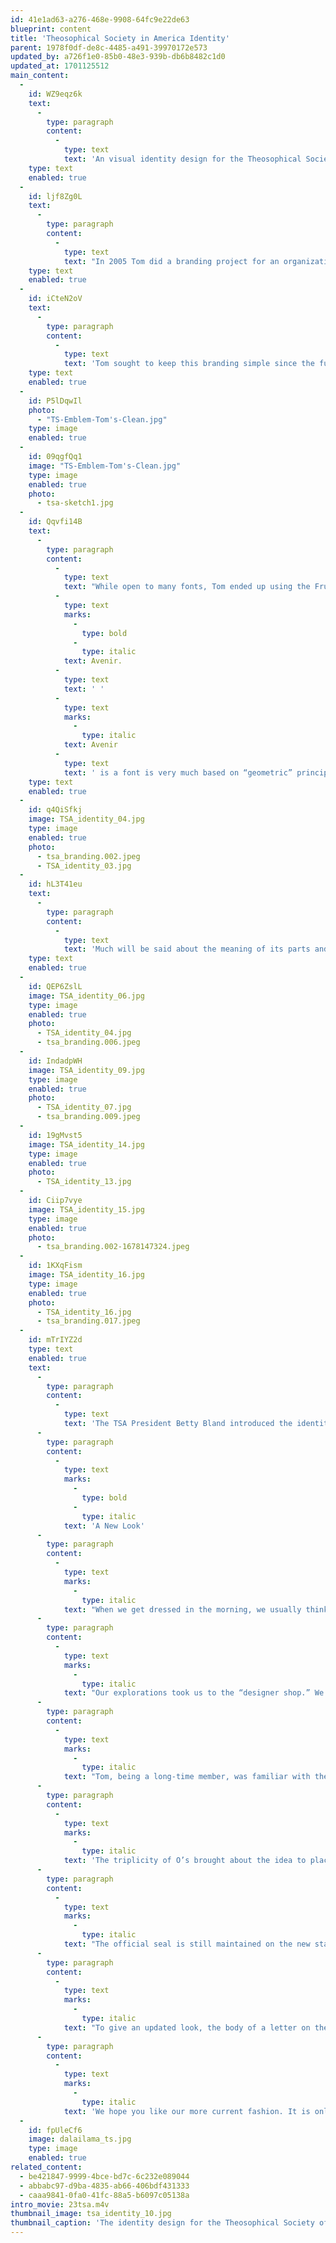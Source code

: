 ```yaml
---
id: 41e1ad63-a276-468e-9908-64fc9e22de63
blueprint: content
title: 'Theosophical Society in America Identity'
parent: 1978f0df-de8c-4485-a491-39970172e573
updated_by: a726f1e0-85b0-48e3-939b-db6b8482c1d0
updated_at: 1701125512
main_content:
  -
    id: WZ9eqz6k
    text:
      -
        type: paragraph
        content:
          -
            type: text
            text: 'An visual identity design for the Theosophical Society of America (TSA).'
    type: text
    enabled: true
  -
    id: ljf8Zg0L
    text:
      -
        type: paragraph
        content:
          -
            type: text
            text: "In 2005 Tom did a branding project for an organization called the Theosophical Society of America—the TSA for short. Briefly speaking, the TSA studies perennial wisdom from a modern, secular perspective.\_\_Its mission is to encourage open-minded inquiry into world religions, philosophy, science, and the arts in order to understand the wisdom of the ages, respect the unity of all life, and help people explore spiritual self-transformation."
    type: text
    enabled: true
  -
    id: iCteN2oV
    text:
      -
        type: paragraph
        content:
          -
            type: text
            text: 'Tom sought to keep this branding simple since the full name is long, yet important for identity. It helped to start by “writing” the full name typographically to discover a potential configured (vs. linear) structure. In addition, he studied the possible alternative by using the original “emblem” for the international theosophical society, along with its parts—especially the two inverted triangles. These two triangles already make a powerful universal symbol, being a representation of the Higher and Lower aspects of nature and being part of that. That study led to adding the triangular symbol for potential integration with the name.'
    type: text
    enabled: true
  -
    id: P5lDqwIl
    photo:
      - "TS-Emblem-Tom's-Clean.jpg"
    type: image
    enabled: true
  -
    id: 09qgfQq1
    image: "TS-Emblem-Tom's-Clean.jpg"
    type: image
    enabled: true
    photo:
      - tsa-sketch1.jpg
  -
    id: Qqvfi14B
    text:
      -
        type: paragraph
        content:
          -
            type: text
            text: "While open to many fonts, Tom ended up using the Frutiger font called\_"
          -
            type: text
            marks:
              -
                type: bold
              -
                type: italic
            text: Avenir.
          -
            type: text
            text: ' '
          -
            type: text
            marks:
              -
                type: italic
            text: Avenir
          -
            type: text
            text: ' is a font is very much based on “geometric” principles, while it also reflects “modernism” in its design. This search eventually led design to a configurative grouping that also sought to integrate the triangle with the words themselves:'
    type: text
    enabled: true
  -
    id: q4QiSfkj
    image: TSA_identity_04.jpg
    type: image
    enabled: true
    photo:
      - tsa_branding.002.jpeg
      - TSA_identity_03.jpg
  -
    id: hL3T41eu
    text:
      -
        type: paragraph
        content:
          -
            type: text
            text: 'Much will be said about the meaning of its parts and its constellation. Rather important, however, is the fact that this configuration was the use of the “Golden Ration” proportion system. This system, based on the Greek letter Phi as a special number that approximately equals 1.618, is also known as the Golden Section, Golden Mean, Golden Rule, Divine Proportion. This proportion system is known in mathematics as the “Fibonacci sequence”—but significant in that it is naturally found as a reoccurring sequence of numbers found everywhere in nature, such as in the seashell, the leaves on a tree, human form, etc. Furthermore, the Fibonacci sequence is the sum of the two numbers before it: 0, 1,1, 2, 3, 5, 8, 13, 21, and so on, to infinity. The Greeks named this mathematical principle as the so-called “Golden Ratio”. In turn it has been used in design objects by cultures from around all the world. Its proportional qualities is also withing us, as we sense this intuitively, but can be proven scientifically, as mathematicians have shown throughout the ages. Science tell us it’s embedded not only within each of us, but in all of nature, in the world we live in, and in all of the universe we are part of.'
    type: text
    enabled: true
  -
    id: QEP6ZslL
    image: TSA_identity_06.jpg
    type: image
    enabled: true
    photo:
      - TSA_identity_04.jpg
      - tsa_branding.006.jpeg
  -
    id: IndadpWH
    image: TSA_identity_09.jpg
    type: image
    enabled: true
    photo:
      - TSA_identity_07.jpg
      - tsa_branding.009.jpeg
  -
    id: 19gMvst5
    image: TSA_identity_14.jpg
    type: image
    enabled: true
    photo:
      - TSA_identity_13.jpg
  -
    id: Ciip7vye
    image: TSA_identity_15.jpg
    type: image
    enabled: true
    photo:
      - tsa_branding.002-1678147324.jpeg
  -
    id: 1KXqFism
    image: TSA_identity_16.jpg
    type: image
    enabled: true
    photo:
      - TSA_identity_16.jpg
      - tsa_branding.017.jpeg
  -
    id: mTrIYZ2d
    type: text
    enabled: true
    text:
      -
        type: paragraph
        content:
          -
            type: text
            text: 'The TSA President Betty Bland introduced the identity design to its members:'
      -
        type: paragraph
        content:
          -
            type: text
            marks:
              -
                type: bold
              -
                type: italic
            text: 'A New Look'
      -
        type: paragraph
        content:
          -
            type: text
            marks:
              -
                type: italic
            text: "When we get dressed in the morning, we usually think about what we will be doing that day, who we will be meeting, and what overall image we would like to portray. A new look usually gives us a lift and puts a little more bounce in our step. At Olcott, your national center, the staff has been looking for ways to give the Society a little more bounce in the way that it meets the public. We have considered what image would best represent us to new seekers who might be attracted and want to become a part of us.\_"
      -
        type: paragraph
        content:
          -
            type: text
            marks:
              -
                type: italic
            text: "Our explorations took us to the “designer shop.” We didn’t want just any look; we wanted to have that special flair that bespeaks care and forethought to the overall appearance. We were fortunate enough to have former national board member Tom Ockerse, also former head of the School of Design at Rhode Island School of Design, to offer us help in developing our visual image.\_"
      -
        type: paragraph
        content:
          -
            type: text
            marks:
              -
                type: italic
            text: "Tom, being a long-time member, was familiar with the mission of the Society, but he was challenged with how one might get the idea across symbolically. He explored different ways of writing the name, “the Theosophical Society in America”, a mouthful which alone is enough to scare off some timid souls. As he worked with it, he discovered that parts of the name could be juxtaposed so that the O’s in Theosophy and Society could be placed over each other in such a way as to form a triangle. Interestingly, when written in all caps, this arrangement actually makes the name easier to read.\_"
      -
        type: paragraph
        content:
          -
            type: text
            marks:
              -
                type: italic
            text: 'The triplicity of O’s brought about the idea to place their smaller reflection above them, seen as three dots. Now there were two triangles, slight but present, with many implied meanings—as above so below, 3 objects, 3 fundamental propositions, etc. And a bonus appeared in that this pattern of three dots was used by Master KH as a postscript incorporated into his signature, thus subtly evoking the energy of the early founders.'
      -
        type: paragraph
        content:
          -
            type: text
            marks:
              -
                type: italic
            text: "The official seal is still maintained on the new stationary design, but more as an official coat of arms than the primary focus. It gives a feeling of being well established and also provides the clear link with our history and International Headquarters at Adyar.\_"
      -
        type: paragraph
        content:
          -
            type: text
            marks:
              -
                type: italic
            text: "To give an updated look, the body of a letter on the new stationary will have slightly more than a two-inch left-hand margin so that the edge of text falls directly in line with “in America.”\_\_The right-hand margin will be ragged and only about a half inch wide in order to have adequate spacing for the body of the letter. This gives a fresh and modern look to our correspondence."
      -
        type: paragraph
        content:
          -
            type: text
            marks:
              -
                type: italic
            text: 'We hope you like our more current fashion. It is only the beginning of exploring iterations of our new look as it will soon be translated into mailings, advertisements, website, and more. Tom will evaluate each aspect of our visual image as it comes up for review, in order to apply this new visual language as it unfolds in our many applications. Soon we will have a whole new wardrobe with a unified look that we hope will attract positive attention from interested seekers.'
  -
    id: fpUleCf6
    image: dalailama_ts.jpg
    type: image
    enabled: true
related_content:
  - be421847-9999-4bce-bd7c-6c232e089044
  - abbabc97-d9ba-4835-ab66-406bdf431333
  - caaa9841-0fa0-41fc-88a5-b6097c05138a
intro_movie: 23tsa.m4v
thumbnail_image: tsa_identity_10.jpg
thumbnail_caption: 'The identity design for the Theosophical Society of America (TSA).'
---
```

